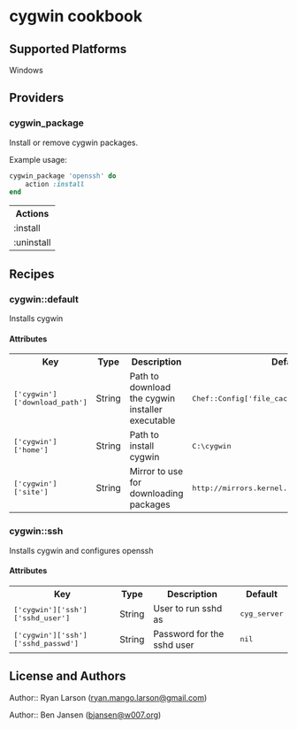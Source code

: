 # cygwin cookbook

## Supported Platforms

Windows

## Providers

### cygwin_package

Install or remove cygwin packages.

Example usage:

```ruby
cygwin_package 'openssh' do
    action :install
end
```

<table>
  <tr>
    <th>Actions</th>
  </tr>
  <tr>
    <td>:install</td>
  </tr>
  <tr>
    <td>:uninstall</td>
  </tr>
</table>


## Recipes

### cygwin::default

Installs cygwin

#### Attributes

<table>
  <tr>
    <th>Key</th>
    <th>Type</th>
    <th>Description</th>
    <th>Default</th>
  </tr>
  <tr>
    <td><tt>['cygwin']['download_path']</tt></td>
    <td>String</td>
    <td>Path to download the cygwin installer executable</td>
    <td><tt>Chef::Config['file_cache_path']</tt></td>
  </tr>
  <tr>
    <td><tt>['cygwin']['home']</tt></td>
    <td>String</td>
    <td>Path to install cygwin</td>
    <td><tt>C:\cygwin</tt></td>
  </tr>
  <tr>
    <td><tt>['cygwin']['site']</tt></td>
    <td>String</td>
    <td>Mirror to use for downloading packages</td>
    <td><tt>http://mirrors.kernel.org/sourceware/cygwin/</tt></td>
  </tr>
</table>

### cygwin::ssh

Installs cygwin and configures openssh

#### Attributes

<table>
  <tr>
    <th>Key</th>
    <th>Type</th>
    <th>Description</th>
    <th>Default</th>
  </tr>
  <tr>
    <td><tt>['cygwin']['ssh']['sshd_user']</tt></td>
    <td>String</td>
    <td>User to run sshd as</td>
    <td><tt>cyg_server</tt></td>
  </tr>
  <tr>
    <td><tt>['cygwin']['ssh']['sshd_passwd']</tt></td>
    <td>String</td>
    <td>Password for the sshd user</td>
    <td><tt>nil</tt></td>
  </tr>
</table>

## License and Authors

Author:: Ryan Larson (ryan.mango.larson@gmail.com)

Author:: Ben Jansen (bjansen@w007.org)
